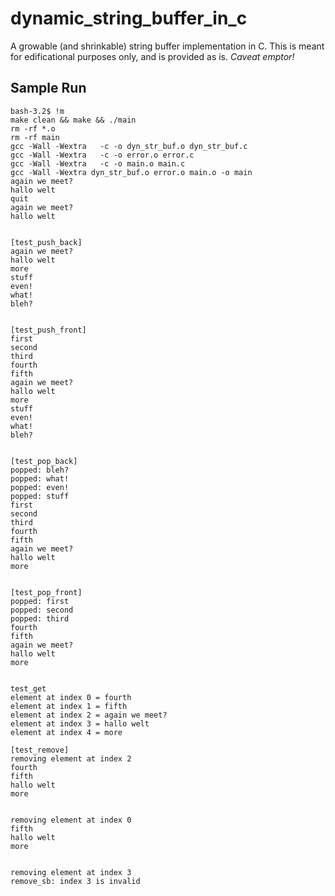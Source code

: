 # dynamic_string_buffer_in_c

A growable (and shrinkable) string buffer implementation in C. This is meant for edificational purposes only, and is provided as is. *Caveat emptor!*


## Sample Run

```
bash-3.2$ !m
make clean && make && ./main
rm -rf *.o
rm -rf main
gcc -Wall -Wextra   -c -o dyn_str_buf.o dyn_str_buf.c
gcc -Wall -Wextra   -c -o error.o error.c
gcc -Wall -Wextra   -c -o main.o main.c
gcc -Wall -Wextra dyn_str_buf.o error.o main.o -o main
again we meet?
hallo welt
quit
again we meet?
hallo welt


[test_push_back]
again we meet?
hallo welt
more
stuff
even!
what!
bleh?


[test_push_front]
first
second
third
fourth
fifth
again we meet?
hallo welt
more
stuff
even!
what!
bleh?


[test_pop_back]
popped: bleh?
popped: what!
popped: even!
popped: stuff
first
second
third
fourth
fifth
again we meet?
hallo welt
more


[test_pop_front]
popped: first
popped: second
popped: third
fourth
fifth
again we meet?
hallo welt
more


test_get
element at index 0 = fourth
element at index 1 = fifth
element at index 2 = again we meet?
element at index 3 = hallo welt
element at index 4 = more

[test_remove]
removing element at index 2
fourth
fifth
hallo welt
more


removing element at index 0
fifth
hallo welt
more


removing element at index 3
remove_sb: index 3 is invalid
```
